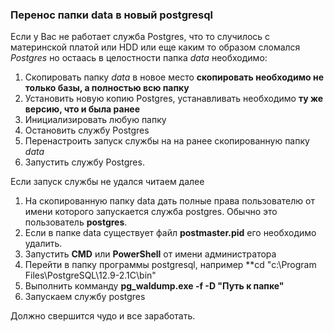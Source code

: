 ### Перенос папки **data** в новый **postgresql**

Если у Вас не работает служба Postgres, что то случилось с материнской платой или HDD или еще каким то образом сломался *Postgres* но остаась в целостности папка *data* необходимо:

1. Скопировать папку *data* в новое место **скопировать необходимо не только базы, а полностью всю папку**
2. Установить новую копию Postgres, устанавливать необходимо **ту же версию, что и была ранее**
3. Инициализировать любую папку
4. Остановить службу Postgres
5. Перенастроить запуск службы на на ранее скопированную папку *data*
6. Запустить службу Postgres.

Если запуск службы не удался читаем далее

1. На скопированную папку data дать полные права пользователю от имени которого запускается служба postgres. Обычно это пользователь **postgres**.
2. Если в папке data существует файл **postmaster.pid** его необходимо удалить.
3. Запустить **CMD** или **PowerShell** от имени администратора
4. Перейти в папку программы postgresql, например **cd "c:\Program Files\PostgreSQL\12.9-2.1C\bin"
5. Выполнить комманду **pg_waldump.exe -f -D "Путь к папке"** 
8. Запускаем службу postgres

Должно свершится чудо и все заработать.